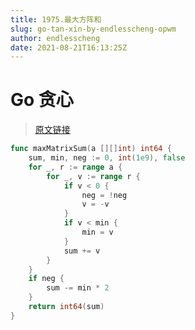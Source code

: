 ```yaml
---
title: 1975.最大方阵和
slug: go-tan-xin-by-endlesscheng-opwm
author: endlesscheng
date: 2021-08-21T16:13:25Z
---
```

# Go 贪心
 
> [原文链接](https://leetcode.cn/problems/maximum-matrix-sum/solution/go-tan-xin-by-endlesscheng-opwm)
```go
func maxMatrixSum(a [][]int) int64 {
	sum, min, neg := 0, int(1e9), false
	for _, r := range a {
		for _, v := range r {
			if v < 0 {
				neg = !neg
				v = -v
			}
			if v < min {
				min = v
			}
			sum += v
		}
	}
	if neg {
		sum -= min * 2
	}
	return int64(sum)
}
```
